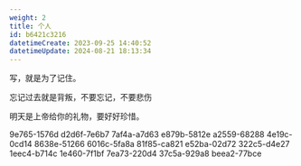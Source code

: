 ```yaml
---
weight: 2
title: 个人
id: b6421c3216
datetimeCreate: 2023-09-25 14:40:52
datetimeUpdate: 2024-08-21 18:13:34
---
```

写，就是为了记住。

忘记过去就是背叛，不要忘记，不要悲伤

明天是上帝给你的礼物，要好好珍惜。

9e765-1576d
d2d6f-7e6b7
7af4a-a7d63
e879b-5812e
a2559-68288
4e19c-0cd14
8638e-51266
6016c-5fa8a
81f85-ca821
e52ba-02d72
322c5-d4e27
1eec4-b714c
1e460-7f1bf
7ea73-220d4
37c5a-929a8
beea2-77bce